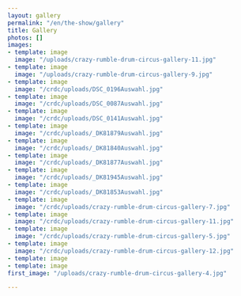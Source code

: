 ```yaml
---
layout: gallery
permalink: "/en/the-show/gallery"
title: Gallery
photos: []
images:
- template: image
  image: "/uploads/crazy-rumble-drum-circus-gallery-11.jpg"
- template: image
  image: "/uploads/crazy-rumble-drum-circus-gallery-9.jpg"
- template: image
  image: "/crdc/uploads/DSC_0196Auswahl.jpg"
- template: image
  image: "/crdc/uploads/DSC_0087Auswahl.jpg"
- template: image
  image: "/crdc/uploads/DSC_0141Auswahl.jpg"
- template: image
  image: "/crdc/uploads/_DK81879Auswahl.jpg"
- template: image
  image: "/crdc/uploads/_DK81840Auswahl.jpg"
- template: image
  image: "/crdc/uploads/_DK81877Auswahl.jpg"
- template: image
  image: "/crdc/uploads/_DK81945Auswahl.jpg"
- template: image
  image: "/crdc/uploads/_DK81853Auswahl.jpg"
- template: image
  image: "/crdc/uploads/crazy-rumble-drum-circus-gallery-7.jpg"
- template: image
  image: "/crdc/uploads/crazy-rumble-drum-circus-gallery-11.jpg"
- template: image
  image: "/crdc/uploads/crazy-rumble-drum-circus-gallery-5.jpg"
- template: image
  image: "/crdc/uploads/crazy-rumble-drum-circus-gallery-12.jpg"
- template: image
- template: image
first_image: "/uploads/crazy-rumble-drum-circus-gallery-4.jpg"

---
```


